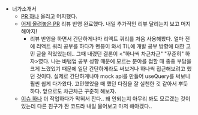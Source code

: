- 너가소개서
  - [PR 하나](https://github.com/Neogasogaeseo/Naega-Web/pull/235) 올리고 머지했다.
  - [어제 올려놓은 PR](https://github.com/Neogasogaeseo/Naega-Web/pull/234) 리뷰 반영 완료했다. 내일 추가적인 리뷰 달리는지 보고 머지해야지!
    - 리뷰 반영을 하면서 간단하게나마 리액트 쿼리를 처음 사용해봤다. 얼마 전에 리액트 쿼리 공부를 하다가 멘붕이 와서 TIL에 개발 공부 방향에 대한 고민 글을 적었었는데.. 그때 내렸던 결론이 <"하나씩 차근차근" "꾸준히" 하자>였다. 나는 바텀업 공부 성향 때문에 모르는 분야를 접할 때 종종 부담을 크게 느꼈었기 때문에 일단 간단하게라도 써보거나 하나씩 접근해보려고 했던 것이다. 실제로 간단하게나마 mock api를 만들어 useQuery를 써보니 훨씬 쉽게 다가왔다. 고민했었을 때 했던 다짐을 잘 실천한 것 같아서 뿌듯하다. 앞으로도 차근차근 꾸준히 해보자.
  - [이슈 하나](https://github.com/Neogasogaeseo/Naega-Web/issues/224) 더 작업하다가 막혀서 잔다.. 왜 안되는지 아무리 봐도 모르겠는 것이 있는데 다른 친구가 짠 코드라 내일 물어보고 마저 해야겠다.. 
